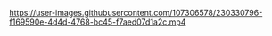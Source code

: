 https://user-images.githubusercontent.com/107306578/230330796-f169590e-4d4d-4768-bc45-f7aed07d1a2c.mp4
